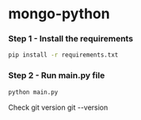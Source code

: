 # mongo-python


### Step 1 - Install the requirements

```bash
pip install -r requirements.txt
```

### Step 2 - Run main.py file

```bash
python main.py
```
Check git version
git --version

